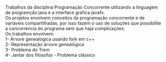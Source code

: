
Trabalhos da disciplina Programação Concorrente utilizando a linguagem de programção java e a interface gráfica javafx. <br> Os projetos envolvem conceitos da programação concorrente e de variáveis compartilhadas, por isso fazem o uso de soluções que possibilite a concorrencia do programa sem que haja complicações. <br>
Os trabalhos envolvem: <br>
1- Árvore genealogica usando fork em c++ <br>
2- Representação árvore genealógica <br>
3- Problema do Trem <br>
4- Jantar dos filósofos - Problema clássico
